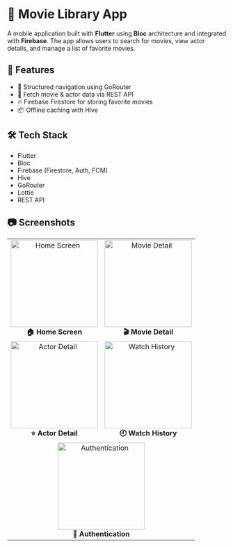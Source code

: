 <h1>📱 Movie Library App</h1>

<p>A mobile application built with <strong>Flutter</strong> using <strong>Bloc</strong> architecture and integrated with <strong>Firebase</strong>. The app allows users to search for movies, view actor details, and manage a list of favorite movies.</p>

<h2>🚀 Features</h2>
<ul>
  <li>🧭 Structured navigation using GoRouter</li>
  <li>📡 Fetch movie & actor data via REST API</li>
  <li>🔥 Firebase Firestore for storing favorite movies</li>
  <li>📦 Offline caching with Hive</li>
</ul>

<h2>🛠 Tech Stack</h2>
<ul>
  <li>Flutter</li>
  <li>Bloc</li>
  <li>Firebase (Firestore, Auth, FCM)</li>
  <li>Hive</li>
  <li>GoRouter</li>
  <li>Lottie</li>
  <li>REST API</li>
</ul>

<h2>📷 Screenshots</h2>
<table>
  <tr>
    <td align="center">
      <img src="https://github.com/user-attachments/assets/a0287a70-caeb-4685-931e-7d372748119f" width="200" alt="Home Screen"/><br/>
      <strong>🏠 Home Screen</strong>
    </td>
    <td align="center">
      <img src="https://github.com/user-attachments/assets/af78299f-50a0-49fe-8eda-af7447bf7800" width="200" alt="Movie Detail"/><br/>
      <strong>🎬 Movie Detail</strong>
    </td>
  </tr>
  <tr>
    <td align="center">
      <img src="https://github.com/user-attachments/assets/0ced2ec1-c0dc-45ff-9b92-7ae40d25f2bc" width="200" alt="Actor Detail"/><br/>
      <strong>⭐ Actor Detail</strong>
    </td>
    <td align="center">
      <img src="https://github.com/user-attachments/assets/3ab57369-4c7d-4a87-8691-26c7ec6146eb" width="200" alt="Watch History"/><br/>
      <strong>🕘 Watch History</strong>
    </td>
  </tr>
  <tr>
    <td align="center" colspan="2">
      <img src="https://github.com/user-attachments/assets/b627f33c-7980-4451-82af-267894e3294a" width="200" alt="Authentication"/><br/>
      <strong>🔐 Authentication</strong>
    </td>
  </tr>
</table>





